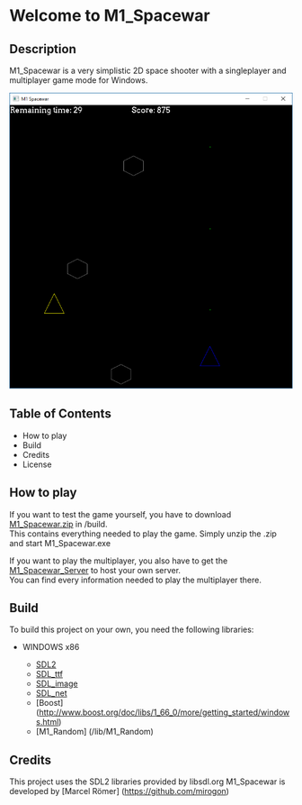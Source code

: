 # Welcome to M1_Spacewar

## Description
M1_Spacewar is a very simplistic 2D space shooter with a singleplayer and multiplayer game mode for Windows.  

![MultiplayerScreenshot](/doc/images/multiplayer_screenshot.png)

## Table of Contents
* How to play
* Build
* Credits
* License

## How to play
If you want to test the game yourself, you have to download [M1_Spacewar.zip](https://github.com/mirogon/M1_Spacewar/tree/master/build )  in /build.  
This contains everything needed to play the game. Simply unzip the .zip and start M1_Spacewar.exe


If you want to play the multiplayer, you also have to get the [M1_Spacewar_Server](https://github.com/mirogon/M1_Spacewar_Server) to host your own server.  
You can find every information needed to play the multiplayer there.

## Build
To build this project on your own, you need the following libraries:

* WINDOWS x86

	* [SDL2](https://www.libsdl.org/download-2.0.php)
	* [SDL_ttf](https://www.libsdl.org/projects/SDL_ttf/)
	* [SDL_image](https://www.libsdl.org/projects/SDL_image/)
	* [SDL_net](https://www.libsdl.org/projects/SDL_net/)
	* [Boost] (http://www.boost.org/doc/libs/1_66_0/more/getting_started/windows.html)
	* [M1_Random] (/lib/M1_Random)

## Credits

This project uses the SDL2 libraries provided by libsdl.org
M1_Spacewar is developed by [Marcel Römer] (https://github.com/mirogon)